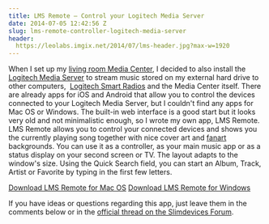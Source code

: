 ```yaml
---
title: LMS Remote – Control your Logitech Media Server
date: 2014-07-05 12:42:56 Z
slug: lms-remote-controller-logitech-media-server
header:
  https://leolabs.imgix.net/2014/07/lms-header.jpg?max-w=1920
---
```


When I set up my [living room Media Center](http://leolabs.org/blog/building-living-room-media-center-part-2/ "Building a living room media center – Part 2: The Intel NUC"), I decided to also install the [Logitech Media Server](http://wiki.slimdevices.com/index.php/DebianPackage "Install the Logitech Media Server on Linux") to stream music stored on my external hard drive to other computers,  [Logitech Smart Radios](http://www.amazon.de/gp/product/B00935DT6K/ref=as_li_ss_tl?ie=UTF8&camp=1638&creative=19454&creativeASIN=B00935DT6K&linkCode=as2&tag=leolabsorg-21 "Logitech UE Smart Radio") and the Media Center itself. There are already apps for iOS and Android that allow you to control the devices connected to your Logitech Media Server, but I couldn't find any apps for Mac OS or Windows. The built-in web interface is a good start but it looks very old and not minimalistic enough, so I wrote my own app, LMS Remote. LMS Remote allows you to control your connected devices and shows you the currently playing song together with nice cover art and [fanart](http://fanart.tv) backgrounds. You can use it as a controller, as your main music app or as a status display on your second screen or TV. The layout adapts to the window's size. Using the Quick Search field, you can start an Album, Track, Artist or Favorite by typing in the first few letters.

[Download LMS Remote for Mac OS](http://cdn.leolabs.org/lms-remote/mac.zip)
[Download LMS Remote for Windows](http://cdn.leolabs.org/lms-remote/win.zip)

If you have ideas or questions regarding this app, just leave them in the comments below or in the [official thread on the Slimdevices Forum](http://forums.slimdevices.com/showthread.php?101145-Announcing-LMS-Remote-Controller-App-for-Mac-OS-X).
